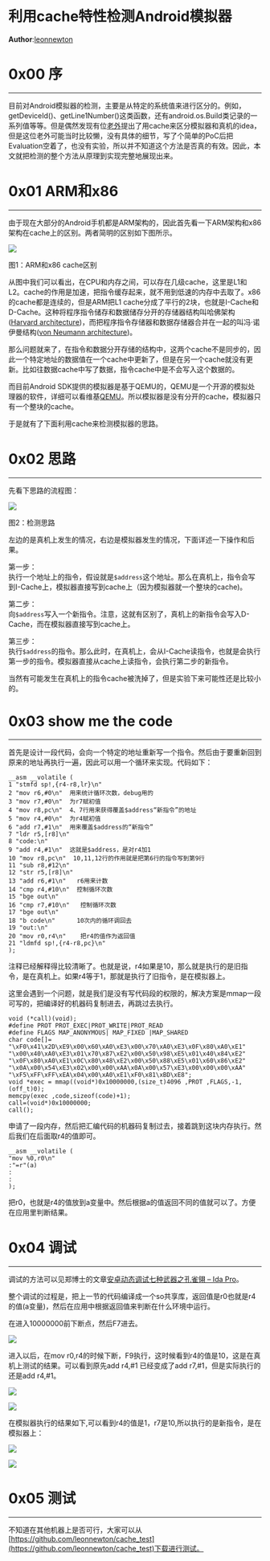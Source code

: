# 利用cache特性检测Android模拟器

**Author**:[leonnewton](https://github.com/leonnewton)

0x00 序
======

* * *

目前对Android模拟器的检测，主要是从特定的系统值来进行区分的。例如，getDeviceId()、getLine1Number()这类函数，还有android.os.Build类记录的一系列值等等。但是偶然发现有位[老外](https://bluebox.com/android-emulator-detection-by-observing-low-level-caching-behavior/)提出了用cache来区分模拟器和真机的idea，但是这位老外可能当时比较懒，没有具体的细节，写了个简单的PoC后把Evaluation空着了，也没有实验，所以并不知道这个方法是否真的有效。因此，本文就把检测的整个方法从原理到实现完整地展现出来。

0x01 ARM和x86
============

* * *

由于现在大部分的Android手机都是ARM架构的，因此首先看一下ARM架构和x86架构在cache上的区别。两者简明的区别如下图所示。

![](http://drops.javaweb.org/uploads/images/b1f0d2ee1916ca8815e21dfe48a836ddb536c536.jpg)

图1：ARM和x86 cache区别

从图中我们可以看出，在CPU和内存之间，可以存在几级cache，这里是L1和L2。cache的作用是加速，把指令缓存起来，就不用到低速的内存中去取了。x86的cache都是连续的，但是ARM把L1 cache分成了平行的2块，也就是I-Cache和D-Cache。这种将程序指令储存和数据储存分开的存储器结构叫哈佛架构([Harvard architecture](https://zh.wikipedia.org/wiki/%E5%93%88%E4%BD%9B%E7%BB%93%E6%9E%84))，而把程序指令存储器和数据存储器合并在一起的叫冯·诺伊曼结构([von Neumann architecture](https://zh.wikipedia.org/wiki/%E5%86%AF%C2%B7%E8%AF%BA%E4%BC%8A%E6%9B%BC%E7%BB%93%E6%9E%84))。

那么问题就来了，在指令和数据分开存储的结构中，这两个cache不是同步的，因此一个特定地址的数据值在一个cache中更新了，但是在另一个cache就没有更新。比如往数据cache中写了数据，指令cache中是不会写入这个数据的。

而目前Android SDK提供的模拟器是基于QEMU的，QEMU是一个开源的模拟处理器的软件，详细可以看维基[QEMU](https://zh.wikipedia.org/wiki/QEMU)。所以模拟器是没有分开的cache，模拟器只有一个整块的cache。

于是就有了下面利用cache来检测模拟器的思路。

0x02 思路
=======

* * *

先看下思路的流程图：

![](http://drops.javaweb.org/uploads/images/ebc3d0f1fd5cc501c80d143caf1e6ae5a4034040.jpg)

图2：检测思路

左边的是真机上发生的情况，右边是模拟器发生的情况，下面详述一下操作和后果。

第一步：  
执行一个地址上的指令，假设就是`$address`这个地址。那么在真机上，指令会写到I-Cache上，模拟器直接写到cache上（因为模拟器就一个整块的cache)。

第二步：  
向`$address`写入一个新指令。注意，这就有区别了，真机上的新指令会写入D-Cache，而在模拟器直接写到cache上。

第三步：  
执行`$address`的指令。那么此时，在真机上，会从I-Cache读指令，也就是会执行第一步的指令。模拟器直接从cache上读指令，会执行第二步的新指令。

当然有可能发生在真机上的指令cache被洗掉了，但是实验下来可能性还是比较小的。

0x03 show me the code
=====================

* * *

首先是设计一段代码，会向一个特定的地址重新写一个指令。然后由于要重新回到原来的地址再执行一遍，因此可以用一个循环来实现。代码如下：

```
__asm __volatile (
1 "stmfd sp!,{r4-r8,lr}\n"
2 "mov r6,#0\n"  用来统计循环次数，debug用的
3 "mov r7,#0\n"  为r7赋初值
4 "mov r8,pc\n"  4、7行用来获得覆盖$address“新指令”的地址
5 "mov r4,#0\n"  为r4赋初值
6 "add r7,#1\n"  用来覆盖$address的“新指令”
7 "ldr r5,[r8]\n" 
8 "code:\n"
9 "add r4,#1\n"  这就是$address，是对r4加1
10 "mov r8,pc\n"  10,11,12行的作用就是把第6行的指令写到第9行
11 "sub r8,#12\n"
12 "str r5,[r8]\n"
13 "add r6,#1\n"   r6用来计数
14 "cmp r4,#10\n"  控制循环次数
15 "bge out\n"
16 "cmp r7,#10\n"   控制循环次数
17 "bge out\n"
18 "b code\n"      10次内的循环调回去
19 "out:\n"
20 "mov r0,r4\n"    把r4的值作为返回值
21 "ldmfd sp!,{r4-r8,pc}\n"
);

```

注释已经解释得比较清晰了。也就是说，r4如果是10，那么就是执行的是旧指令，是在真机上。如果r4等于1，那就是执行了旧指令，是在模拟器上。

这里会遇到一个问题，就是我们是没有写代码段的权限的，解决方案是mmap一段可写的，把编译好的机器码复制进去，再跳过去执行。

```
void (*call)(void);
#define PROT PROT_EXEC|PROT_WRITE|PROT_READ
#define FLAGS MAP_ANONYMOUS| MAP_FIXED |MAP_SHARED
char code[]=
"\xF0\x41\x2D\xE9\x00\x60\xA0\xE3\x00\x70\xA0\xE3\x0F\x80\xA0\xE1"
"\x00\x40\xA0\xE3\x01\x70\x87\xE2\x00\x50\x98\xE5\x01\x40\x84\xE2"
"\x0F\x80\xA0\xE1\x0C\x80\x48\xE2\x00\x50\x88\xE5\x01\x60\x86\xE2"
"\x0A\x00\x54\xE3\x02\x00\x00\xAA\x0A\x00\x57\xE3\x00\x00\x00\xAA"
"\xF5\xFF\xFF\xEA\x04\x00\xA0\xE1\xF0\x81\xBD\xE8";
void *exec = mmap((void*)0x10000000,(size_t)4096 ,PROT ,FLAGS,-1,(off_t)0);
memcpy(exec ,code,sizeof(code)+1);
call=(void*)0x10000000;
call();

```

申请了一段内存，然后把汇编代码的机器码复制过去，接着跳到这块内存执行。然后我们在后面取r4的值即可。

```
__asm __volatile (
"mov %0,r0\n"
:"=r"(a)
:
:
);

```

把r0，也就是r4的值放到a变量中。然后根据a的值返回不同的值就可以了。方便在应用里判断结果。

0x04 调试
=======

* * *

调试的方法可以见郑博士的文章[安卓动态调试七种武器之孔雀翎 – Ida Pro](http://drops.wooyun.org/tips/6840)。

整个调试的过程是，把上一节的代码编译成一个so共享库，返回值是r0也就是r4的值(a变量)，然后在应用中根据返回值来判断在什么环境中运行。

在进入10000000前下断点，然后F7进去。

![](http://drops.javaweb.org/uploads/images/a09e4687814fa61da5a658682008cefaf83ac115.jpg)

进入以后，在mov r0,r4的时候下断，F9执行，这时候看到r4的值是10，这是在真机上测试的结果。可以看到原先add r4,#1 已经变成了add r7,#1，但是实际执行的还是add r4,#1。

![](http://drops.javaweb.org/uploads/images/a6006795ca0e13d79b0319131f010cfa20b5633b.jpg)

![](http://drops.javaweb.org/uploads/images/7fab6573374ae3e11a46957967ffdd5b1022ac88.jpg)

在模拟器执行的结果如下,可以看到r4的值是1，r7是10,所以执行的是新指令，是在模拟器上：

![](http://drops.javaweb.org/uploads/images/47d53acfaa31c757ea9303a6308cd9f994fb6638.jpg)

![](http://drops.javaweb.org/uploads/images/838e1a5632e02dd15dda57151e40a2ae887ab543.jpg)

0x05 测试
=======

* * *

不知道在其他机器上是否可行，大家可以从[https://github.com/leonnewton/cache_test](https://github.com/leonnewton/cache_test)下载进行测试。